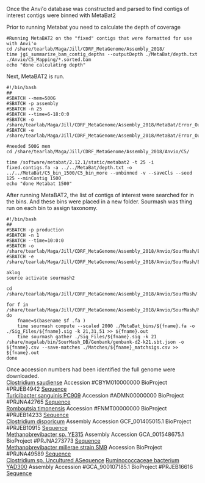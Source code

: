 Once the Anvi'o database was constructed and parsed to find contigs of interest contigs were binned with MetaBat2

Prior to running Metabat you need to calculate the depth of coverage

```
#Running MetaBAT2 on the "fixed" contigs that were formatted for use with Anvi'o
cd /share/tearlab/Maga/Jill/CDRF_MetaGenome/Assembly_2018/
time jgi_summarize_bam_contig_depths --outputDepth ./MetaBat/depth.txt ./Anvio/C5_Mapping/*.sorted.bam
echo "done calculating depth"
```
Next, MetaBAT2 is run. 
```
#!/bin/bash
##
#SBATCH --mem=500G
#SBATCH -p assembly
#SBATCH -n 25
#SBATCH --time=6-18:0:0
#SBATCH -o /share/tearlab/Maga/Jill/CDRF_MetaGenome/Assembly_2018/MetaBat/Error_Out_Files/metabat_binning_more.out
#SBATCH -e /share/tearlab/Maga/Jill/CDRF_MetaGenome/Assembly_2018/MetaBat/Error_Out_Files/metabat_binning_more.err

#needed 500G mem
cd /share/tearlab/Maga/Jill/CDRF_MetaGenome/Assembly_2018/Anvio/C5/

time /software/metabat/2.12.1/static/metabat2 -t 25 -i fixed.contigs.fa -a ../../MetaBat/depth.txt -o ../../MetaBat/C5_bin_1500/C5_bin_more --unbinned -v --saveCls --seed 125 --minContig 1500
echo "done Metabat 1500"
```

After running MetaBAT2, the list of contigs of interest were searched for in the bins. And these bins were placed in a new folder. Sourmash was thing run on each bin to assign taxonomy. 

```
#!/bin/bash
##
#SBATCH -p production
#SBATCH -n 1
#SBATCH --time=10:0:0
#SBATCH -o /share/tearlab/Maga/Jill/CDRF_MetaGenome/Assembly_2018/Anvio/SourMash/Error_Out_Files/gather_loop_metabat.out
#SBATCH -e /share/tearlab/Maga/Jill/CDRF_MetaGenome/Assembly_2018/Anvio/SourMash/Error_Out_Files/gather_loop_metabat.err

aklog
source activate sourmash2

cd /share/tearlab/Maga/Jill/CDRF_MetaGenome/Assembly_2018/Anvio/SourMash/

for f in /share/tearlab/Maga/Jill/CDRF_MetaGenome/Assembly_2018/Anvio/SourMash/MetaBat_bins/*.fa
do
	fname=$(basename $f .fa )
	time sourmash compute --scaled 2000 ./MetaBat_bins/${fname}.fa -o ./Sig_Files/${fname}.sig -k 21,31,51 >> ${fname}.out
	time sourmash gather ./Sig_Files/${fname}.sig -k 21 /share/magalab/bin/SourMash_DB/Genbank/genbank-d2-k21.sbt.json -o ${fname}.csv --save-matches ./Matches/${fname}_matchsigs.csv >> ${fname}.out
done
```

Once accession numbers had been identified the full genome were downloaded.  
[Clostridium saudiense](https://www.ncbi.nlm.nih.gov/bioproject/?term=PRJEB4942) Accession #CBYM010000000 BioProject #PRJEB4942 [Sequence](https://www.ncbi.nlm.nih.gov/Traces/wgs/CBYM01?display=contigs)  
[Turicibacter sanguinis PC909](https://www.ncbi.nlm.nih.gov/bioproject/?term=PRJNA42765) Accession #ADMN00000000 BioProject #PRJNA42765 [Sequence](https://www.ncbi.nlm.nih.gov/Traces/wgs/ADMN01?display=contigs)  
[Romboutsia timonensis](https://www.ncbi.nlm.nih.gov/bioproject/324389) Accession #FNMT00000000 BioProject #PRJEB14233 [Sequence](https://www.ncbi.nlm.nih.gov/Traces/wgs/FNMT01?display=contigs)  
[Clostridium disporicum](https://www.ncbi.nlm.nih.gov/assembly/GCF_001405015.1/#/def) Assembly Accession GCF_001405015.1 BioProject #PRJEB10915 [Sequence](https://www.ncbi.nlm.nih.gov/Traces/wgs/CYZX01?display=contigs)  
[Methanobrevibacter sp. YE315](https://www.ncbi.nlm.nih.gov/assembly/GCA_001548675.1) Assembly Accession GCA_001548675.1 BioProject #PRJNA273773 [Sequence](https://www.ncbi.nlm.nih.gov/nuccore/CP010834.1)  
[Methanobrevibacter millerae strain SM9](https://www.ncbi.nlm.nih.gov/bioproject/PRJNA49589) Accession BioProject #PRJNA49589 [Sequence](https://www.ncbi.nlm.nih.gov/nuccore/CP011266)  
[Clostridium sp. Uncultured A]()[Sequence]()
[Ruminococcaceae bacterium YAD300](https://www.ncbi.nlm.nih.gov/bioproject/PRJEB16616) Assembly Accession #GCA_900107185.1 BioProject #PRJEB16616 [Sequence](https://www.ncbi.nlm.nih.gov/Traces/wgs/FNPA01?display=contigs)  


